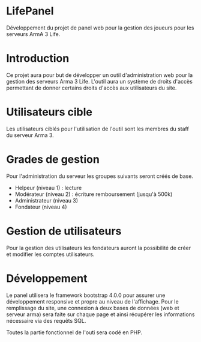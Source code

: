 # LifePanel
Développement du projet de panel web pour la gestion des joueurs pour les serveurs ArmA 3 Life.

# Introduction
Ce projet aura pour but de développer un outil d'administration web pour la gestion des serveurs Arma 3 Life. L'outil aura un système de droits d'accès permettant de donner certains droits d'accès aux utilisateurs du site.

# Utilisateurs cible
Les utilisateurs ciblés pour l'utilisation de l'outil sont les membres du staff du serveur Arma 3.

# Grades de gestion
Pour l'administration du serveur les groupes suivants seront créés de base.

- Helpeur (niveau 1) : lecture
- Modérateur (niveau 2) : écriture remboursement (jusqu'à 500k)
- Administrateur (niveau 3)
- Fondateur (niveau 4)

# Gestion de utilisateurs
Pour la gestion des utilisateurs les fondateurs auront la possibilité de créer et modifier les comptes utilisateurs.

# Développement
Le panel utilisera le framework bootstrap 4.0.0 pour assurer une développement responsive et propre au niveau de l'affichage.
Pour le remplissage du site, une connexion à deux bases de données (web et serveur arma) sera faite sur chaque page et ainsi récupérer les informations nécessaire via des requêts SQL.

Toutes la partie fonctionnel de l'outi sera codé en PHP.
